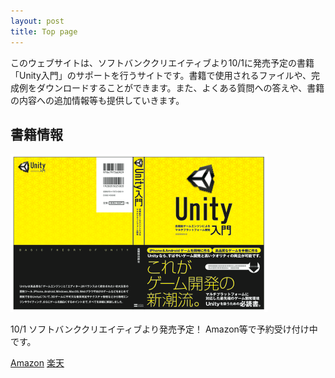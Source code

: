 ```yaml
---
layout: post
title: Top page
---
```


このウェブサイトは、ソフトバンククリエイティブより10/1に発売予定の書籍「Unity入門」のサポートを行うサイトです。書籍で使用されるファイルや、完成例をダウンロードすることができます。また、よくある質問への答えや、書籍の内容への追加情報等も提供していきます。

## 書籍情報

![Book Cover](/images/book.png)

10/1 ソフトバンククリエイティブより発売予定！ Amazon等で予約受け付け中です。

[Amazon](http://www.amazon.co.jp/gp/product/4797365331) [楽天](http://search.books.rakuten.co.jp/bksearch/nm?sv=30&g=000&b=1&sitem=978-4-7973-6533-7)

